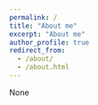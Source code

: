 ```yaml
---
permalink: /
title: "About me"
excerpt: "About me"
author_profile: true
redirect_from: 
  - /about/
  - /about.html
---
```

None

<!--I am a first year Dual-degree PhD student in Software Engineering, advised by Prof. [ He Jiang ](http://faculty.dlut.edu.cn/jianghe/en/index.htm) at School of Software in [ Dalian University of Technology](http://en.dlut.edu.cn/), and in Computer Science, advised by Prof. [ Lingxiao Jiang ](http://www.mysmu.edu/faculty/lxjiang/) and Prof. [ Xuhua Ding ](http://www.mysmu.edu/faculty/xhding/) at the School of Information Systems in [ Singapore Management University ](https://www.smu.edu.sg/). 
-->

<!--My research interests are focusing on developing practical techniques and tools that can help improve the correctness, reliability, and security of the system software. I am particularly interested in developing automated approaches (i.e. fuzzing) for engineering tasks such as testing or debugging in system software (i.e. compiler and Linux kernel) using program analysis methods (i.e. symbolic execution).

## News

<!--* 2020-05-24 Opened my academic homepage! 


